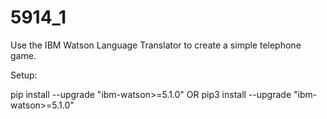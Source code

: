 # 5914_1
Use the IBM Watson Language Translator to create a simple telephone game.

Setup:

pip install --upgrade "ibm-watson>=5.1.0"
OR
pip3 install --upgrade "ibm-watson>=5.1.0"

